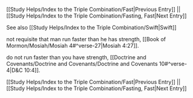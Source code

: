 [[Study Helps/Index to the Triple Combination/Fast|Previous Entry]]  ||  [[Study Helps/Index to the Triple Combination/Fasting, Fast|Next Entry]]

 See also [[Study Helps/Index to the Triple Combination/Swift|Swift]]

 not requisite that man run faster than he has strength, [[Book of Mormon/Mosiah/Mosiah 4#^verse-27|Mosiah 4:27]].

 do not run faster than you have strength, [[Doctrine and Covenants/Doctrine and Covenants/Doctrine and Covenants 10#^verse-4|D&C 10:4]].

[[Study Helps/Index to the Triple Combination/Fast|Previous Entry]]  ||  [[Study Helps/Index to the Triple Combination/Fasting, Fast|Next Entry]]